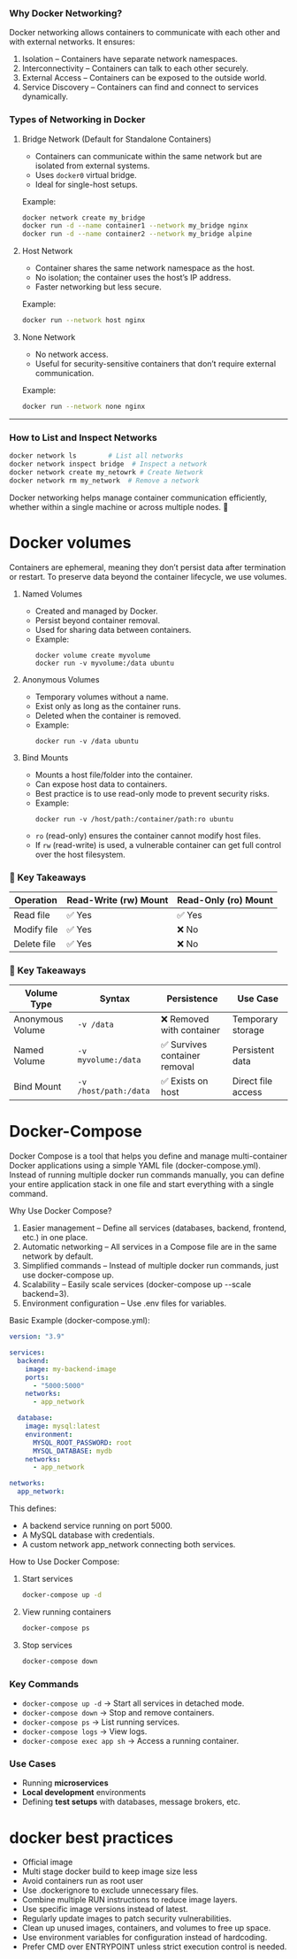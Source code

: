 ### Why Docker Networking?  
Docker networking allows containers to communicate with each other and with external networks. It ensures:  
1. Isolation – Containers have separate network namespaces.  
2. Interconnectivity – Containers can talk to each other securely.  
3. External Access – Containers can be exposed to the outside world.  
4. Service Discovery – Containers can find and connect to services dynamically.  

### Types of Networking in Docker  

1. Bridge Network (Default for Standalone Containers)  
   - Containers can communicate within the same network but are isolated from external systems.  
   - Uses `docker0` virtual bridge.  
   - Ideal for single-host setups.  

   Example:  
   ```sh
   docker network create my_bridge
   docker run -d --name container1 --network my_bridge nginx
   docker run -d --name container2 --network my_bridge alpine
   ```

2. Host Network  
   - Container shares the same network namespace as the host.  
   - No isolation; the container uses the host’s IP address.  
   - Faster networking but less secure.  

   Example:  
   ```sh
   docker run --network host nginx
   ```

3. None Network  
   - No network access.  
   - Useful for security-sensitive containers that don’t require external communication.  

   Example:  
   ```sh
   docker run --network none nginx
   ```

---

### How to List and Inspect Networks  
```sh
docker network ls        # List all networks  
docker network inspect bridge  # Inspect a network
docker network create my_netowrk # Create Network  
docker network rm my_network  # Remove a network  
```

Docker networking helps manage container communication efficiently, whether within a single machine or across multiple nodes. 🚀

# Docker volumes
Containers are ephemeral, meaning they don’t persist data after termination or restart. To preserve data beyond the container lifecycle, we use volumes.
1. Named Volumes  
   - Created and managed by Docker.  
   - Persist beyond container removal.  
   - Used for sharing data between containers.  
   - Example:  
     ```
     docker volume create myvolume
     docker run -v myvolume:/data ubuntu
     ```  

2. Anonymous Volumes  
   - Temporary volumes without a name.  
   - Exist only as long as the container runs.  
   - Deleted when the container is removed.  
   - Example:  
     ```
     docker run -v /data ubuntu
     ```  

3. Bind Mounts  
   - Mounts a host file/folder into the container.  
   - Can expose host data to containers.  
   - Best practice is to use read-only mode to prevent security risks.  
   - Example:  
     ```
     docker run -v /host/path:/container/path:ro ubuntu
     ```  
   - `ro` (read-only) ensures the container cannot modify host files.  
   - If `rw` (read-write) is used, a vulnerable container can get full control over the host filesystem.

  ### 🚀 Key Takeaways  

| **Operation**    | **Read-Write (rw) Mount** | **Read-Only (ro) Mount** |
|-----------------|-------------------------|-------------------------|
| Read file      | ✅ Yes                    | ✅ Yes                   |
| Modify file    | ✅ Yes                    | ❌ No                    |
| Delete file    | ✅ Yes                    | ❌ No                    |

### 🚀 Key Takeaways  

| **Volume Type**     | **Syntax**             | **Persistence**                 | **Use Case**             |
|---------------------|-----------------------|--------------------------------|--------------------------|
| Anonymous Volume   | `-v /data`             | ❌ Removed with container      | Temporary storage       |
| Named Volume       | `-v myvolume:/data`    | ✅ Survives container removal  | Persistent data         |
| Bind Mount        | `-v /host/path:/data`  | ✅ Exists on host             | Direct file access      |


# Docker-Compose
Docker Compose is a tool that helps you define and manage multi-container Docker applications using a simple YAML file (docker-compose.yml). Instead of running multiple docker run commands manually, you can define your entire application stack in one file and start everything with a single command.

Why Use Docker Compose?
1. Easier management – Define all services (databases, backend, frontend, etc.) in one place.
2. Automatic networking – All services in a Compose file are in the same network by default.
3. Simplified commands – Instead of multiple docker run commands, just use docker-compose up.
4. Scalability – Easily scale services (docker-compose up --scale backend=3).
5. Environment configuration – Use .env files for variables.

Basic Example (docker-compose.yml):
```yaml
version: "3.9"

services:
  backend:
    image: my-backend-image
    ports:
      - "5000:5000"
    networks:
      - app_network

  database:
    image: mysql:latest
    environment:
      MYSQL_ROOT_PASSWORD: root
      MYSQL_DATABASE: mydb
    networks:
      - app_network

networks:
  app_network:
```
This defines:
- A backend service running on port 5000.
- A MySQL database with credentials.
- A custom network app_network connecting both services.

How to Use Docker Compose:
1. Start services  
   ```sh
   docker-compose up -d
   ```
2. View running containers  
   ```sh
   docker-compose ps
   ```
3. Stop services  
   ```sh
   docker-compose down
   ```
### Key Commands  
- `docker-compose up -d` → Start all services in detached mode.  
- `docker-compose down` → Stop and remove containers.  
- `docker-compose ps` → List running services.  
- `docker-compose logs` → View logs.  
- `docker-compose exec app sh` → Access a running container.  

### Use Cases  
- Running **microservices**  
- **Local development** environments  
- Defining **test setups** with databases, message brokers, etc.

# docker best practices
- Official image
- Multi stage docker build to keep image size less
- Avoid containers run as root user
- Use .dockerignore to exclude unnecessary files.
- Combine multiple RUN instructions to reduce image layers.
- Use specific image versions instead of latest.
- Regularly update images to patch security vulnerabilities.
- Clean up unused images, containers, and volumes to free up space.
- Use environment variables for configuration instead of hardcoding.
- Prefer CMD over ENTRYPOINT unless strict execution control is needed.
